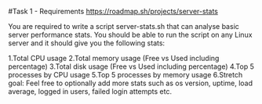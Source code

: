 #Task 1 - Requirements
https://roadmap.sh/projects/server-stats

<p>You are required to write a script server-stats.sh that can analyse basic server performance stats. You should be able to run the script on any Linux server and it should give you the following stats: </p>

1.Total CPU usage
2.Total memory usage (Free vs Used including percentage)
3.Total disk usage (Free vs Used including percentage)
4.Top 5 processes by CPU usage
5.Top 5 processes by memory usage
6.Stretch goal: Feel free to optionally add more stats such as os version, uptime, load average, logged in users, failed login attempts etc.


